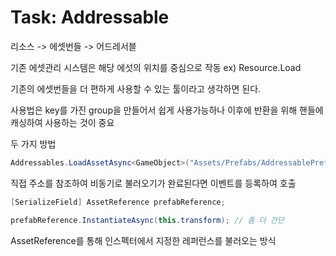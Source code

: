 # Task: Addressable

리소스 -> 에셋번들 -> 어드레서블

기존 에셋관리 시스템은 해당 에섯의 위치를 중심으로 작동 ex) Resource.Load

기존의 에셋번들을 더 편하게 사용할 수 있는 툴이라고 생각하면 된다.

사용법은 key를 가진 group을 만들어서 쉽게 사용가능하나 이후에 반환을 위해 핸들에 캐싱하여 사용하는 것이 중요

두 가지 방법

```c#
Addressables.LoadAssetAsync<GameObject>("Assets/Prefabs/AddressablePrefab.prefab").Completed += OnLoadDone;
```

직접 주소를 참조하여 비동기로 불러오기가 완료된다면 이벤트를 등록하여 호출

```c#
[SerializeField] AssetReference prefabReference;

prefabReference.InstantiateAsync(this.transform); // 좀 더 간단
```

AssetReference를 통해 인스펙터에서 지정한 레퍼런스를 불러오는 방식
